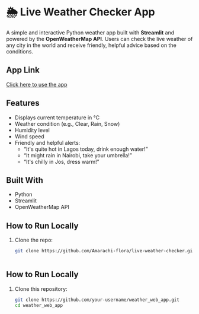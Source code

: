 # 🌦️ Live Weather Checker App

A simple and interactive Python weather app built with **Streamlit** and powered by the **OpenWeatherMap API**. Users can check the live weather of any city in the world and receive friendly, helpful advice based on the conditions.

## App Link
[Click here to use the app](https://live-weather-checker.streamlit.app/)

##  Features
- Displays current temperature in °C
- Weather condition (e.g., Clear, Rain, Snow)
- Humidity level
- Wind speed
- Friendly and helpful alerts:
  - “It's quite hot in Lagos today, drink enough water!”
  - “It might rain in Nairobi, take your umbrella!”
  - “It's chilly in Jos, dress warm!”

## Built With
- Python 
- Streamlit 
- OpenWeatherMap API 

## How to Run Locally
1. Clone the repo:
   ```bash
   git clone https://github.com/Amarachi-flora/live-weather-checker.git



## How to Run Locally

1. Clone this repository:
   ```bash
   git clone https://github.com/your-username/weather_web_app.git
   cd weather_web_app










